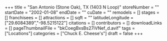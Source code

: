 +++
title = "San Antonio (Stone Oak), TX (1403 N Loop)"
storeNumber = ""
startDate = "2002-01-08"
endDate = ""
cuDate = ""
remodels = []
stages = []
franchisees = []
attractions = []
sqft = ""
latitudeLongitude = ["29.6084389","-98.5215122"]
citations = []
contributors = []
downloadLinks = []
pageThumbnailFile = "bkCoegBxsBs27iVNef_d.avif"
tags = ["Locations"]
categories = ["Chuck E. Cheese's"]
draft = false
+++
